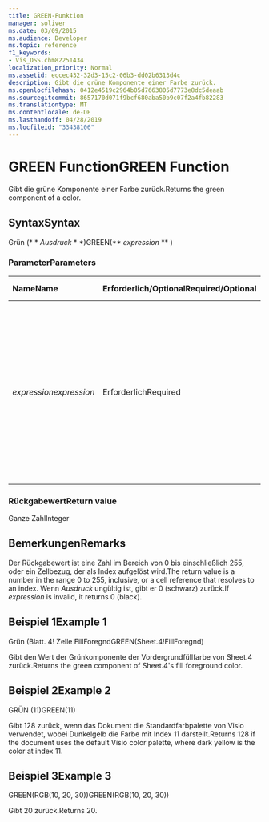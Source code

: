 ```yaml
---
title: GREEN-Funktion
manager: soliver
ms.date: 03/09/2015
ms.audience: Developer
ms.topic: reference
f1_keywords:
- Vis_DSS.chm82251434
localization_priority: Normal
ms.assetid: eccec432-32d3-15c2-06b3-dd02b6313d4c
description: Gibt die grüne Komponente einer Farbe zurück.
ms.openlocfilehash: 0412e4519c2964b05d7663805d7773e8dc5deaab
ms.sourcegitcommit: 8657170d071f9bcf680aba50b9c07f2a4fb82283
ms.translationtype: MT
ms.contentlocale: de-DE
ms.lasthandoff: 04/28/2019
ms.locfileid: "33438106"
---
```

# <a name="green-function"></a><span data-ttu-id="996ea-103">GREEN Function</span><span class="sxs-lookup"><span data-stu-id="996ea-103">GREEN Function</span></span>

<span data-ttu-id="996ea-104">Gibt die grüne Komponente einer Farbe zurück.</span><span class="sxs-lookup"><span data-stu-id="996ea-104">Returns the green component of a color.</span></span>
  
## <a name="syntax"></a><span data-ttu-id="996ea-105">Syntax</span><span class="sxs-lookup"><span data-stu-id="996ea-105">Syntax</span></span>

<span data-ttu-id="996ea-106">Grün (\* \* *Ausdruck* \* \*)</span><span class="sxs-lookup"><span data-stu-id="996ea-106">GREEN(\*\* *expression* \*\* )</span></span> 
  
### <a name="parameters"></a><span data-ttu-id="996ea-107">Parameter</span><span class="sxs-lookup"><span data-stu-id="996ea-107">Parameters</span></span>

|<span data-ttu-id="996ea-108">**Name**</span><span class="sxs-lookup"><span data-stu-id="996ea-108">**Name**</span></span>|<span data-ttu-id="996ea-109">**Erforderlich/Optional**</span><span class="sxs-lookup"><span data-stu-id="996ea-109">**Required/Optional**</span></span>|<span data-ttu-id="996ea-110">**Datentyp**</span><span class="sxs-lookup"><span data-stu-id="996ea-110">**Data Type**</span></span>|<span data-ttu-id="996ea-111">**Beschreibung**</span><span class="sxs-lookup"><span data-stu-id="996ea-111">**Description**</span></span>|
|:-----|:-----|:-----|:-----|
| <span data-ttu-id="996ea-112">_expression_</span><span class="sxs-lookup"><span data-stu-id="996ea-112">_expression_</span></span> <br/> |<span data-ttu-id="996ea-113">Erforderlich</span><span class="sxs-lookup"><span data-stu-id="996ea-113">Required</span></span>  <br/> |<span data-ttu-id="996ea-114">**Variiert**</span><span class="sxs-lookup"><span data-stu-id="996ea-114">**Varies**</span></span> <br/> |<span data-ttu-id="996ea-115">Ein Index einer Farbe in der Farbtabelle des Dokuments, ein Ausdruck, der in eine benutzerdefinierte Farbe (wie RGB oder GSL) aufgelöst wird, oder ein Bezug auf eine Zelle, die einen Farbindex oder ein Farbergebnis enthält.</span><span class="sxs-lookup"><span data-stu-id="996ea-115">An index of a color in the document's color table, an expression that resolves to a custom color (such as RGB or HSL), or a reference to a cell that contains a color index or color result.</span></span>  <br/> |
   
### <a name="return-value"></a><span data-ttu-id="996ea-116">Rückgabewert</span><span class="sxs-lookup"><span data-stu-id="996ea-116">Return value</span></span>

<span data-ttu-id="996ea-117">Ganze Zahl</span><span class="sxs-lookup"><span data-stu-id="996ea-117">Integer</span></span>
  
## <a name="remarks"></a><span data-ttu-id="996ea-118">Bemerkungen</span><span class="sxs-lookup"><span data-stu-id="996ea-118">Remarks</span></span>

<span data-ttu-id="996ea-119">Der Rückgabewert ist eine Zahl im Bereich von 0 bis einschließlich 255, oder ein Zellbezug, der als Index aufgelöst wird.</span><span class="sxs-lookup"><span data-stu-id="996ea-119">The return value is a number in the range 0 to 255, inclusive, or a cell reference that resolves to an index.</span></span> <span data-ttu-id="996ea-120">Wenn *Ausdruck* ungültig ist, gibt er 0 (schwarz) zurück.</span><span class="sxs-lookup"><span data-stu-id="996ea-120">If  *expression*  is invalid, it returns 0 (black).</span></span> 
  
## <a name="example-1"></a><span data-ttu-id="996ea-121">Beispiel 1</span><span class="sxs-lookup"><span data-stu-id="996ea-121">Example 1</span></span>

<span data-ttu-id="996ea-122">Grün (Blatt. 4! Zelle FillForegnd</span><span class="sxs-lookup"><span data-stu-id="996ea-122">GREEN(Sheet.4!FillForegnd)</span></span>
  
<span data-ttu-id="996ea-123">Gibt den Wert der Grünkomponente der Vordergrundfüllfarbe von Sheet.4 zurück.</span><span class="sxs-lookup"><span data-stu-id="996ea-123">Returns the green component of Sheet.4's fill foreground color.</span></span>
  
## <a name="example-2"></a><span data-ttu-id="996ea-124">Beispiel 2</span><span class="sxs-lookup"><span data-stu-id="996ea-124">Example 2</span></span>

<span data-ttu-id="996ea-125">GRÜN (11)</span><span class="sxs-lookup"><span data-stu-id="996ea-125">GREEN(11)</span></span>
  
<span data-ttu-id="996ea-126">Gibt 128 zurück, wenn das Dokument die Standardfarbpalette von Visio verwendet, wobei Dunkelgelb die Farbe mit Index 11 darstellt.</span><span class="sxs-lookup"><span data-stu-id="996ea-126">Returns 128 if the document uses the default Visio color palette, where dark yellow is the color at index 11.</span></span>
  
## <a name="example-3"></a><span data-ttu-id="996ea-127">Beispiel 3</span><span class="sxs-lookup"><span data-stu-id="996ea-127">Example 3</span></span>

<span data-ttu-id="996ea-128">GREEN(RGB(10, 20, 30))</span><span class="sxs-lookup"><span data-stu-id="996ea-128">GREEN(RGB(10, 20, 30))</span></span>
  
<span data-ttu-id="996ea-129">Gibt 20 zurück.</span><span class="sxs-lookup"><span data-stu-id="996ea-129">Returns 20.</span></span>
  


